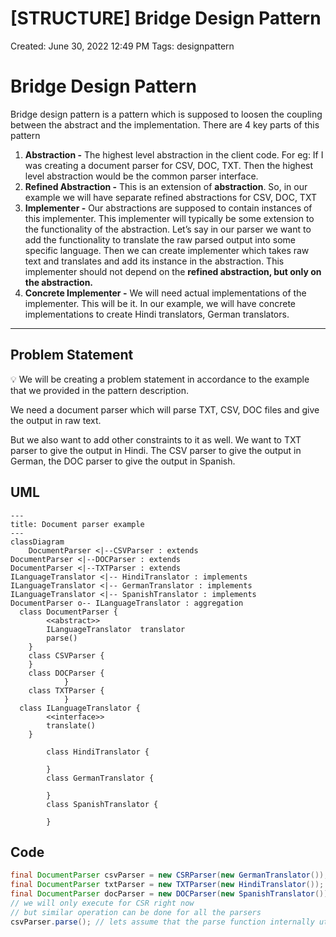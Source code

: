 # [STRUCTURE] Bridge Design Pattern

Created: June 30, 2022 12:49 PM
Tags: designpattern

# Bridge Design Pattern

Bridge design pattern is a pattern which is supposed to loosen the coupling between the abstract and the implementation. There are 4 key parts of this pattern

1. ****************************Abstraction -**************************** The highest level abstraction in the client code. For eg: If I was creating a document parser for CSV, DOC, TXT. Then the highest level abstraction would be the common parser interface. 
2. ********************************************Refined Abstraction -******************************************** This is an extension of **********************abstraction**********************. So, in our example we will have separate refined abstractions for CSV, DOC, TXT
3. **********************************Implementer -********************************** Our abstractions are supposed to contain instances of this implementer. This implementer will typically be some extension to the functionality of the abstraction. Let’s say in our parser we want to add the functionality to translate the raw parsed output into some specific language. Then we can create implementer which takes raw text and translates and add its instance in the abstraction. This implementer should not depend on the **********************************************************************************************************************************************************refined abstraction, but only on the abstraction.********************************************************************************************************************************************************** 
4. ********************************************************Concrete Implementer -******************************************************** We will need actual implementations of the implementer. This will be it. In our example, we will have concrete implementations to create Hindi translators, German translators. 

---

## Problem Statement

<aside>
💡 We will be creating a problem statement in accordance to the example that we provided in the pattern description.

</aside>

We need a document parser which will parse TXT, CSV, DOC files and give the output in raw text. 

But we also want to add other constraints to it as well. We want to TXT parser to give the output in Hindi. The CSV parser to give the output in German, the DOC parser to give the output in Spanish.

## UML

```mermaid
---
title: Document parser example
---
classDiagram
	DocumentParser <|--CSVParser : extends
DocumentParser <|--DOCParser : extends
DocumentParser <|--TXTParser : extends
ILanguageTranslator <|-- HindiTranslator : implements
ILanguageTranslator <|-- GermanTranslator : implements
ILanguageTranslator <|-- SpanishTranslator : implements
DocumentParser o-- ILanguageTranslator : aggregation
  class DocumentParser {
		<<abstract>>
		ILanguageTranslator  translator
		parse()
	}
	class CSVParser {
	}
	class DOCParser {
			}
	class TXTParser {
			}
  class ILanguageTranslator {
		<<interface>>
		translate()
	}

		class HindiTranslator {
		
		}
		class GermanTranslator {
		
		}
		class SpanishTranslator {
		
		}
```

## Code

```java
final DocumentParser csvParser = new CSRParser(new GermanTranslator());
final DocumentParser txtParser = new TXTParser(new HindiTranslator());
final DocumentParser docParser = new DOCParser(new SpanishTranslator());
// we will only execute for CSR right now
// but similar operation can be done for all the parsers
csvParser.parse(); // lets assume that the parse function internally utilizes the translator
```